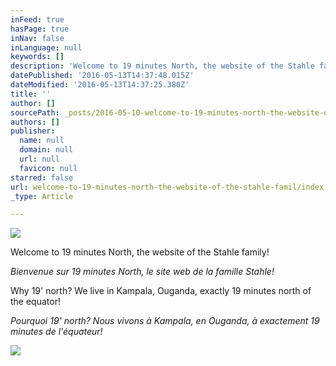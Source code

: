 ```yaml
---
inFeed: true
hasPage: true
inNav: false
inLanguage: null
keywords: []
description: 'Welcome to 19 minutes North, the website of the Stahle family! '
datePublished: '2016-05-13T14:37:48.015Z'
dateModified: '2016-05-13T14:37:25.380Z'
title: ''
author: []
sourcePath: _posts/2016-05-10-welcome-to-19-minutes-north-the-website-of-the-stahle-famil.md
authors: []
publisher:
  name: null
  domain: null
  url: null
  favicon: null
starred: false
url: welcome-to-19-minutes-north-the-website-of-the-stahle-famil/index.html
_type: Article

---
```

![](https://the-grid-user-content.s3-us-west-2.amazonaws.com/a3d5e4ab-2c99-4dbf-a835-0752d6392ade.jpg)

Welcome to 19 minutes North, the website of the Stahle family! 

_Bienvenue sur 19 minutes North, le site web de la famille Stahle!_

Why 19' north? We live in Kampala, Ouganda, exactly 19 minutes north of the equator! 

_Pourquoi 19' north? Nous vivons à Kampala, en Ouganda, à exactement 19 minutes de l'équateur!_

  
![](https://the-grid-user-content.s3-us-west-2.amazonaws.com/2c43b72d-81d9-49d9-a604-e37e27de3067.jpg)